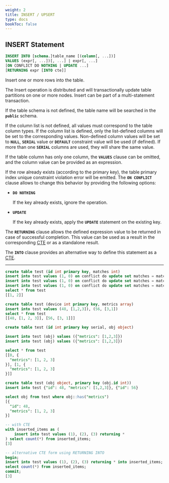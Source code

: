 ```yaml
---
weight: 2
title: INSERT / UPSERT
type: docs
bookToc: false
---
```


## INSERT Statement


```SQL
INSERT INTO [schema.]table_name [(column[, ...])]
VALUES (expr[, ...])[, ...] | expr[, ...]
[ON CONFLICT DO NOTHING | UPDATE ...]
[RETURNING expr [INTO cte]]
```

Insert one or more rows into the table.

The Insert operation is distributed and will transactionally update table partitions on one or more nodes.
Insert can be part of a multi-statement transaction.

If the table schema is not defined, the table name will be searched in the **`public`** schema.

If the column list is not defined, all values must correspond to the table column types. If the column list is
defined, only the list-defined columns will be set to the corresponding values. Non-defined column values will be
set to **`NULL`**, **`SERIAL`** value or **`DEFAULT`** constraint value will be used (if defined).
If more than one **`SERIAL`** columns are used, they will share the same value.

If the table column has only one column, the **`VALUES`** clause can be omitted, and the column value
can be provided as an expression.

If the row already exists (according to the primary key), the table primary index unique constraint violation error
will be emitted. The **`ON CONFLICT`** clause allows to change this behavior by providing the following options:

* **`DO NOTHING`**

  If the key already exists, ignore the operation.

* **`UPDATE`**

  If the key already exists, apply the **`UPDATE`** statement on the existing key.

The **`RETURNING`** clause allows the defined expression value to be returned in case of successful completion. This value can
be used as a result in the corresponding [CTE](/docs/sql/transactions/cte) or as a standalone result.

The **`INTO`** clause provides an alternative way to define this statement as a [CTE](/docs/sql/transactions/cte).

---

```SQL
create table test (id int primary key, matches int)
insert into test values (1, 0) on conflict do update set matches = matches + 1
insert into test values (1, 0) on conflict do update set matches = matches + 1
insert into test values (1, 0) on conflict do update set matches = matches + 1
select * from test
[[1, 2]]
```

```SQL
create table test (device int primary key, metrics array)
insert into test values (48, [1,2,3]), (56, [3,1])
select * from test
[[48, [1, 2, 3]], [56, [3, 1]]]
```

```SQL
create table test (id int primary key serial, obj object)

insert into test (obj) values ({"metrics": [1,2,3]})
insert into test (obj) values ({"metrics": [1,2,3]})

select * from test
[[0, {
  "metrics": [1, 2, 3]
}], [1, {
  "metrics": [1, 2, 3]
}]]
```

```SQL
create table test (obj object, primary key (obj.id int))
insert into test {"id": 48, "metrics": [1,2,3]}, {"id": 56}

select obj from test where obj::has("metrics")
[{
  "id": 48,
  "metrics": [1, 2, 3]
}]
```

```SQL
-- with CTE
with inserted_items as (
    insert into test values (1), (2), (3) returning *
) select count(*) from inserted_items;
[3]

-- alternative CTE form using RETURNING INTO
begin;
insert into test values (1), (2), (3) returning * into inserted_items;
select count(*) from inserted_items;
commit;
[3]
```
